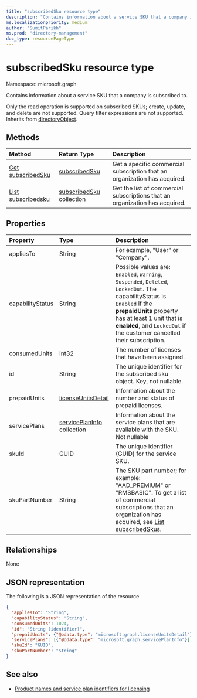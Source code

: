 ```yaml
---
title: "subscribedSku resource type"
description: "Contains information about a service SKU that a company is subscribed to."
ms.localizationpriority: medium
author: "SumitParikh"
ms.prod: "directory-management"
doc_type: resourcePageType
---
```


# subscribedSku resource type

Namespace: microsoft.graph

Contains information about a service SKU that a company is subscribed to.

Only the read operation is supported on subscribed SKUs; create, update, and delete are not supported. Query filter expressions are not supported. Inherits from [directoryObject](directoryobject.md).

## Methods
| Method		   | Return Type	|Description|
|:---------------|:--------|:----------|
|[Get subscribedSku](../api/subscribedsku-get.md) | [subscribedSku](subscribedsku.md) |Get a specific commercial subscription that an organization has acquired.|
|[List subscribedsku](../api/subscribedsku-list.md) | [subscribedSku](subscribedsku.md) collection |Get the list of commercial subscriptions that an organization has acquired.|

## Properties
| Property	   | Type	|Description|
|:---------------|:--------|:----------|
|appliesTo|String| For example, "User" or "Company". |
|capabilityStatus|String|  Possible values are: `Enabled`, `Warning`, `Suspended`, `Deleted`, `LockedOut`. The capabilityStatus is `Enabled` if the **prepaidUnits** property has at least 1 unit that is **enabled**, and `LockedOut` if the customer cancelled their subscription. |
|consumedUnits|Int32| The number of licenses that have been assigned. |
|id|String| The unique identifier for the subscribed sku object. Key, not nullable. |
|prepaidUnits|[licenseUnitsDetail](licenseunitsdetail.md)| Information about the number and status of prepaid licenses. |
|servicePlans|[servicePlanInfo](serviceplaninfo.md) collection| Information about the service plans that are available with the SKU. Not nullable |
|skuId|GUID| The unique identifier (GUID) for the service SKU. |
|skuPartNumber|String| The SKU part number; for example: "AAD_PREMIUM" or "RMSBASIC". To get a list of commercial subscriptions that an organization has acquired, see [List subscribedSkus](../api/subscribedsku-list.md).|

## Relationships
None

## JSON representation

The following is a JSON representation of the resource

<!--{
  "blockType": "resource",
  "optionalProperties": [],
  "keyProperty": "id",
  "baseType": "microsoft.graph.entity",
  "@odata.type": "microsoft.graph.subscribedSku",
  "@odata.annotations": [
    {
      "capabilities": {
        "skippable": false,
        "toppable": false,
        "countable": false,
        "expandable": false,
        "filterable": false,
        "referenceable": false,
        "selectable": false
      }
    }
  ]
}-->

```json
{
  "appliesTo": "String",
  "capabilityStatus": "String",
  "consumedUnits": 1024,
  "id": "String (identifier)",
  "prepaidUnits": {"@odata.type": "microsoft.graph.licenseUnitsDetail"},
  "servicePlans": [{"@odata.type": "microsoft.graph.servicePlanInfo"}],
  "skuId": "GUID",
  "skuPartNumber": "String"
}

```

## See also

+ [Product names and service plan identifiers for licensing](/azure/active-directory/enterprise-users/licensing-service-plan-reference)

<!-- uuid: 8fcb5dbc-d5aa-4681-8e31-b001d5168d79
2015-10-25 14:57:30 UTC -->
<!-- {
  "type": "#page.annotation",
  "description": "subscribedSku resource",
  "keywords": "",
  "section": "documentation",
  "tocPath": ""
}-->

